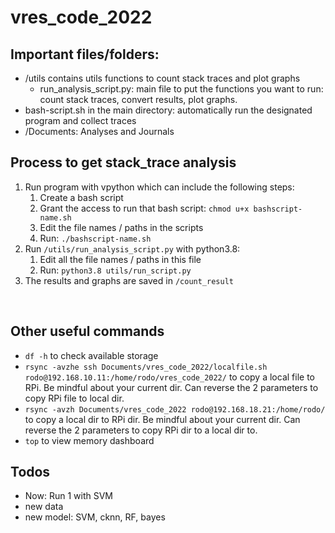 <!-- @format -->

# vres_code_2022

## Important files/folders:

- /utils contains utils functions to count stack traces and plot graphs
  - run_analysis_script.py: main file to put the functions you want to run: count stack traces, convert results, plot graphs.
- bash-script.sh in the main directory: automatically run the designated program and collect traces
- /Documents: Analyses and Journals

## Process to get stack_trace analysis

1. Run program with vpython which can include the following steps:
   1. Create a bash script
   1. Grant the access to run that bash script: `chmod u+x bashscript-name.sh`
   1. Edit the file names / paths in the scripts
   1. Run: `./bashscript-name.sh`
2. Run `/utils/run_analysis_script.py` with python3.8:
   1. Edit all the file names / paths in this file
   1. Run: `python3.8 utils/run_script.py`
3. The results and graphs are saved in `/count_result`

<br>

## Other useful commands

- `df -h` to check available storage
- `rsync -avzhe ssh Documents/vres_code_2022/localfile.sh rodo@192.168.10.11:/home/rodo/vres_code_2022/` to copy a local file to RPi. Be mindful about your current dir. Can reverse the 2 parameters to copy RPi file to local dir.
- `rsync -avzh Documents/vres_code_2022 rodo@192.168.18.21:/home/rodo/` to copy a local dir to RPi dir. Be mindful about your current dir. Can reverse the 2 parameters to copy RPi dir to a local dir to.
- `top` to view memory dashboard

## Todos

- Now: Run 1 with SVM
- new data
- new model: SVM, cknn, RF, bayes
